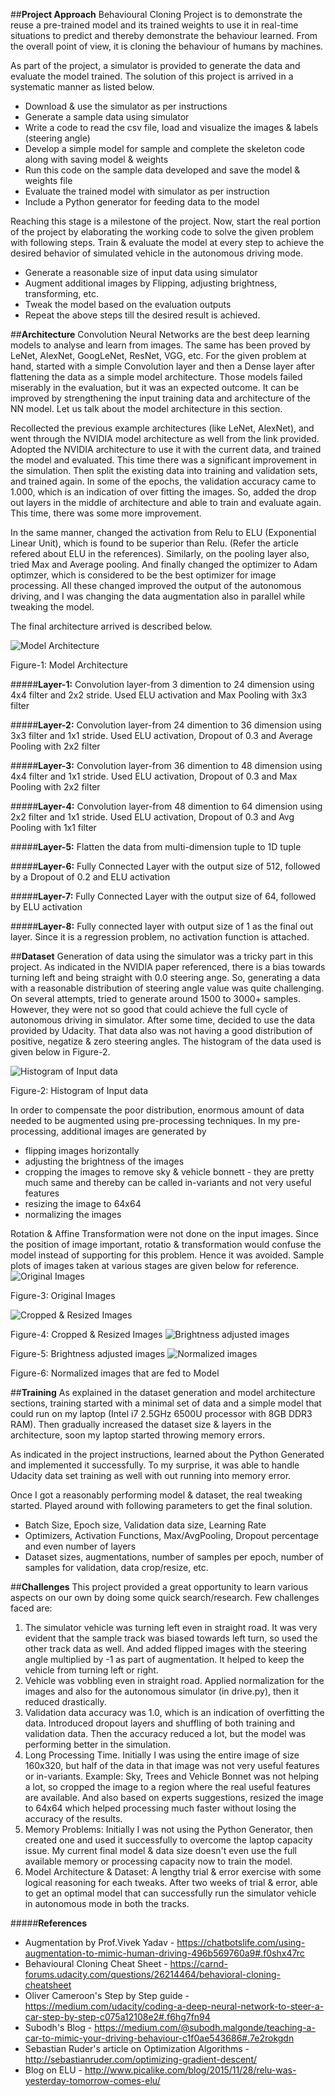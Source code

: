 ##**Project Approach**
Behavioural Cloning Project is to demonstrate the reuse a pre-trained model and its trained weights to use it in real-time situations to predict and thereby demonstrate the behaviour learned.  From the overall point of view, it is cloning the behaviour of humans by machines. 

As part of the project, a simulator is provided to generate the data and evaluate the model trained.  The solution of this project is arrived in a systematic manner as listed below.

- Download & use the simulator as per instructions
- Generate a sample data using simulator
- Write a code to read the csv file, load and visualize the images & labels (steering angle)
- Develop a simple model for sample and complete the skeleton code along with saving model & weights
- Run this code on the sample data developed and save the model & weights file
- Evaluate the trained model with simulator as per instruction
- Include a Python generator for feeding data to the model

Reaching this stage is a milestone of the project.  Now, start the real portion of the project by elaborating the working code to solve the given problem with following steps.  Train & evaluate the model at every step to achieve the desired behavior of simulated vehicle in the autonomous driving mode.

- Generate a reasonable size of input data using simulator
- Augment additional images by Flipping, adjusting brightness, transforming, etc.
- Tweak the model based on the evaluation outputs
- Repeat the above steps till the desired result is achieved.

##**Architecture**
Convolution Neural Networks are the best deep learning models to analyse and learn from images. The same has been proved by LeNet, AlexNet, GoogLeNet, ResNet, VGG, etc.  For the given problem at hand, started with a simple Convolution layer and then a Dense layer after flattening the data as a simple model architecture.  Those models failed miserably in the evaluation, but it was an expected outcome. It can be improved by strengthening the input training data and architecture of the NN model.  Let us talk about the model architecture in this section.  

Recollected the previous example architectures (like LeNet, AlexNet), and went through the NVIDIA model architecture as well from the link provided.  Adopted the NVIDIA architecture to use it with the current data, and trained the model and evaluated.  This time there was a significant improvement in the simulation. Then split the existing data into training and validation sets, and trained again.  In some of the epochs, the validation accuracy came to 1.000, which is an indication of over fitting the images.  So, added the drop out layers in the middle of architecture and able to train and evaluate again.  This time, there was some more improvement.  

In the same manner, changed the activation from Relu to ELU (Exponential Linear Unit), which is found to be superior than Relu. (Refer the article refered about ELU in the references).  Similarly, on the pooling layer also, tried Max and Average pooling.  And finally changed the optimizer to Adam optimzer, which is considered to be the best optimizer for image processing.  All these changed improved the output of the autonomous driving, and I was changing the data augmentation also in parallel while tweaking the model.

The final architecture arrived is described below. 

![Model Architecture](/Behavioural_Cloning_P3/model.png)

Figure-1: Model Architecture

#####**Layer-1:** Convolution layer-from 3 dimention to 24 dimension using 4x4 filter and 2x2 stride. Used ELU activation and Max Pooling with 3x3 filter

#####**Layer-2:** Convolution layer-from 24 dimention to 36 dimension using 3x3 filter and 1x1 stride. Used ELU activation, Dropout of 0.3 and Average Pooling with 2x2 filter

#####**Layer-3:** Convolution layer-from 36 dimention to 48 dimension using 4x4 filter and 1x1 stride. Used ELU activation, Dropout of 0.3 and Max Pooling with 2x2 filter

#####**Layer-4:** Convolution layer-from 48 dimention to 64 dimension using 2x2 filter and 1x1 stride. Used ELU activation, Dropout of 0.3 and Avg Pooling with 1x1 filter

#####**Layer-5:** Flatten the data from multi-dimension tuple to 1D tuple

#####**Layer-6:** Fully Connected Layer with the output size of 512, followed by a Dropout of 0.2 and ELU activation

#####**Layer-7:** Fully Connected Layer with the output size of 64, followed by ELU activation

#####**Layer-8:** Fully connected layer with output size of 1 as the final out layer.  Since it is a regression problem, no activation function is attached.

##**Dataset**
Generation of data using the simulator was a tricky part in this project.  As indicated in the NVIDIA paper referenced, there is a bias towards turning left and being straight with 0.0 steering ange. So, generating a data with a reasonable distribution of steering angle value was quite challenging.  On several attempts, tried to generate around 1500 to 3000+ samples.  However, they were not so good that could achieve the full cycle of autonomous driving in simulator.  After some time, decided to use the data provided by Udacity.  That data also was not having a good distribution of positive, negatize & zero steering angles.  The histogram of the data used is given below in Figure-2.

![Histogram of Input data](/Behavioural_Cloning_P3/original_histogram.png)

Figure-2: Histogram of Input data

In order to compensate the poor distribution, enormous amount of data needed to be augmented using pre-processing techniques. In my pre-processing,  additional images are generated by 

 - flipping images horizontally 
 - adjusting the brightness of the images
 - cropping the images to remove sky & vehicle bonnett - they are pretty much same and thereby can be called in-variants and not very useful features
 - resizing the image to 64x64
 - normalizing the images

Rotation & Affine Transformation were not done on the input images.  Since the position of image important, rotatio & transformation would confuse the model instead of supporting for this problem. Hence it was avoided. Sample plots of images taken at various stages are given below for reference.
![Original Images](/Behavioural_Cloning_P3/original_images.png)

Figure-3: Original Images

![Cropped & Resized Images](/Behavioural_Cloning_P3/cropped_images.png)

Figure-4: Cropped & Resized Images
![Brightness adjusted images](/Behavioural_Cloning_P3/brightness_adjusted_images.png)

Figure-5: Brightness adjusted images
![Normalized images](/Behavioural_Cloning_P3/normalized_images.png)

Figure-6: Normalized images that are fed to Model

##**Training**
As explained in the dataset generation and model architecture sections, training started with a minimal set of data and a simple model that could run on my laptop (Intel i7 2.5GHz 6500U processor with 8GB DDR3 RAM).  Then gradually increased the dataset size & layers in the architecture, soon my laptop started throwing memory errors.

As indicated in the project instructions, learned about the Python Generated and implemented it successfully.  To my surprise, it was able to handle Udacity data set training as well with out running into memory error. 

Once I got a reasonably performing model & dataset, the real tweaking started. Played around with following parameters to get the final solution.

 - Batch Size, Epoch size, Validation data size, Learning Rate
 - Optimizers, Activation Functions, Max/AvgPooling, Dropout percentage
   and even number of layers 
 - Dataset sizes, augmentations, number of
   samples per epoch, number of samples for validation, data
   crop/resize, etc.

##**Challenges**
This project provided a great opportunity to learn various aspects on our own by doing some quick search/research. Few challenges faced are:

 1. The simulator vehicle was turning left even in straight road.  It was very evident that the sample track was biased towards left turn, so used the other track data as well.  And added flipped images with the steering angle multiplied by -1 as part of augmentation.  It helped to keep the vehicle from turning left or right.
 2. Vehicle was vobbling even in straight road.  Applied normalization for the images and also for the autonomous simulator (in drive.py), then it reduced drastically.
 3. Validation data accuracy was 1.0, which is an indication of overfitting the data.  Introduced dropout layers and shuffling of both training and validation data.  Then the accuracy reduced a lot, but the model was performing better in the simulation.
 4. Long Processing Time.  Initially I was using the entire image of size 160x320, but half of the data in that image was not very useful features or in-variants. Example: Sky, Trees and Vehicle Bonnet was not helping a lot, so cropped the image to a region where the real useful features are available.  And also based on experts suggestions, resized the image to 64x64 which helped processing much faster without losing the accuracy of the results.
 5. Memory Problems: Initially I was not using the Python Generator, then created one and used it successfully to overcome the laptop capacity issue.  My current final model & data size doesn't even use the full available memory or processing capacity now to train the model.
 6. Model Architecture & Dataset: A lengthy trial & error exercise with some logical reasoning for each tweaks.  After two weeks of trial & error, able to get an optimal model that can successfully run the simulator vehicle in autonomous mode in both the tracks.

#####**References**

 - Augmentation by Prof.Vivek Yadav -
   https://chatbotslife.com/using-augmentation-to-mimic-human-driving-496b569760a9#.f0shx47rc
 - Behavioural Cloning Cheat Sheet -
   https://carnd-forums.udacity.com/questions/26214464/behavioral-cloning-cheatsheet
 - Oliver Cameroon's Step by Step guide -
   https://medium.com/udacity/coding-a-deep-neural-network-to-steer-a-car-step-by-step-c075a12108e2#.f6hg7fn94
 - Subodh's Blog -
   https://medium.com/@subodh.malgonde/teaching-a-car-to-mimic-your-driving-behaviour-c1f0ae543686#.7e2rokgdn
 - Sebastian Ruder's article on Optimization Algorithms -
   http://sebastianruder.com/optimizing-gradient-descent/ 
 - Blog on ELU -
   http://www.picalike.com/blog/2015/11/28/relu-was-yesterday-tomorrow-comes-elu/

